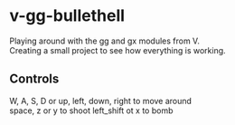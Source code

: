 # v-gg-bullethell

Playing around with the gg and gx modules from V.  
Creating a small project to see how everything is working.

## Controls

W, A, S, D or up, left, down, right to move around  
space, z or y to shoot
left_shift ot x to bomb